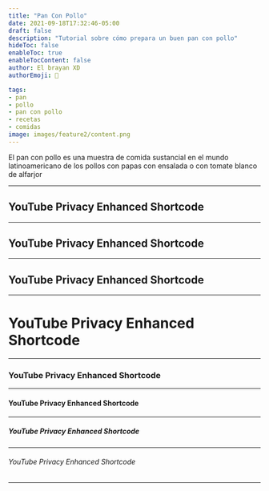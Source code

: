 ```yaml
---
title: "Pan Con Pollo"
date: 2021-09-18T17:32:46-05:00
draft: false
description: "Tutorial sobre cómo prepara un buen pan con pollo"
hideToc: false
enableToc: true
enableTocContent: false
author: El brayan XD
authorEmoji: 👺

tags:
- pan
- pollo
- pan con pollo
- recetas
- comidas
image: images/feature2/content.png	
---
```



El pan con pollo es una muestra de comida sustancial en el mundo latinoamericano de los pollos con papas con ensalada o con tomate blanco de alfarjor

---

## YouTube Privacy Enhanced Shortcode

---

## YouTube Privacy Enhanced Shortcode
---
## YouTube Privacy Enhanced Shortcode
---
# YouTube Privacy Enhanced Shortcode
---
### YouTube Privacy Enhanced Shortcode
---
#### YouTube Privacy Enhanced Shortcode
---
##### YouTube Privacy Enhanced Shortcode
---
###### YouTube Privacy Enhanced Shortcode
---